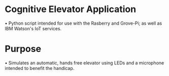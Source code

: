 # Cognitive Elevator Application

• Python script intended for use with the Rasberry and Grove-Pi; as well as IBM Watson's IoT services.

# Purpose

• Simulates an automatic, hands free elevator using LEDs and a microphone intended to benefit the handicap.

